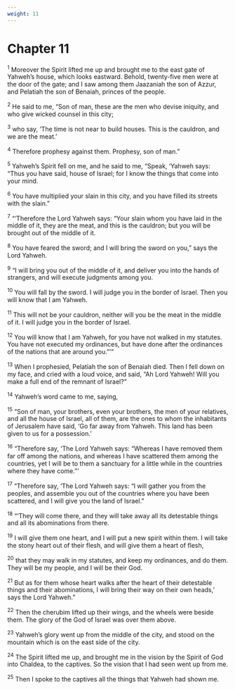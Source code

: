 ```yaml
---
weight: 11
---
```


# Chapter 11

<sup>1</sup> Moreover the Spirit lifted me up and brought me to the east gate of Yahweh’s house, which looks eastward. Behold, twenty-five men were at the door of the gate; and I saw among them Jaazaniah the son of Azzur, and Pelatiah the son of Benaiah, princes of the people. 

<sup>2</sup> He said to me, “Son of man, these are the men who devise iniquity, and who give wicked counsel in this city; 

<sup>3</sup> who say, ‘The time is not near to build houses. This is the cauldron, and we are the meat.’ 

<sup>4</sup> Therefore prophesy against them. Prophesy, son of man.” 

<sup>5</sup> Yahweh’s Spirit fell on me, and he said to me, “Speak, ‘Yahweh says: “Thus you have said, house of Israel; for I know the things that come into your mind. 

<sup>6</sup> You have multiplied your slain in this city, and you have filled its streets with the slain.” 

<sup>7</sup> “‘Therefore the Lord Yahweh says: “Your slain whom you have laid in the middle of it, they are the meat, and this is the cauldron; but you will be brought out of the middle of it. 

<sup>8</sup> You have feared the sword; and I will bring the sword on you,” says the Lord Yahweh. 

<sup>9</sup> “I will bring you out of the middle of it, and deliver you into the hands of strangers, and will execute judgments among you. 

<sup>10</sup> You will fall by the sword. I will judge you in the border of Israel. Then you will know that I am Yahweh. 

<sup>11</sup> This will not be your cauldron, neither will you be the meat in the middle of it. I will judge you in the border of Israel. 

<sup>12</sup> You will know that I am Yahweh, for you have not walked in my statutes. You have not executed my ordinances, but have done after the ordinances of the nations that are around you.”’” 

<sup>13</sup> When I prophesied, Pelatiah the son of Benaiah died. Then I fell down on my face, and cried with a loud voice, and said, “Ah Lord Yahweh! Will you make a full end of the remnant of Israel?” 

<sup>14</sup> Yahweh’s word came to me, saying, 

<sup>15</sup> “Son of man, your brothers, even your brothers, the men of your relatives, and all the house of Israel, all of them, are the ones to whom the inhabitants of Jerusalem have said, ‘Go far away from Yahweh. This land has been given to us for a possession.’ 

<sup>16</sup> “Therefore say, ‘The Lord Yahweh says: “Whereas I have removed them far off among the nations, and whereas I have scattered them among the countries, yet I will be to them a sanctuary for a little while in the countries where they have come.”’ 

<sup>17</sup> “Therefore say, ‘The Lord Yahweh says: “I will gather you from the peoples, and assemble you out of the countries where you have been scattered, and I will give you the land of Israel.” 

<sup>18</sup> “‘They will come there, and they will take away all its detestable things and all its abominations from there. 

<sup>19</sup> I will give them one heart, and I will put a new spirit within them. I will take the stony heart out of their flesh, and will give them a heart of flesh, 

<sup>20</sup> that they may walk in my statutes, and keep my ordinances, and do them. They will be my people, and I will be their God. 

<sup>21</sup> But as for them whose heart walks after the heart of their detestable things and their abominations, I will bring their way on their own heads,’ says the Lord Yahweh.” 

<sup>22</sup> Then the cherubim lifted up their wings, and the wheels were beside them. The glory of the God of Israel was over them above. 

<sup>23</sup> Yahweh’s glory went up from the middle of the city, and stood on the mountain which is on the east side of the city. 

<sup>24</sup> The Spirit lifted me up, and brought me in the vision by the Spirit of God into Chaldea, to the captives. So the vision that I had seen went up from me. 

<sup>25</sup> Then I spoke to the captives all the things that Yahweh had shown me. 



